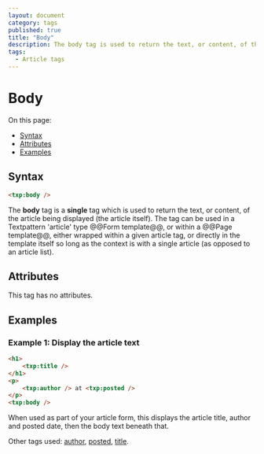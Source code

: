 ```yaml
---
layout: document
category: tags
published: true
title: "Body"
description: The body tag is used to return the text, or content, of the article being displayed (the article itself).
tags:
  - Article tags
---
```


# Body

On this page:

* [Syntax](#user-content-syntax)
* [Attributes](#user-content-attributes)
* [Examples](#user-content-examples)

## Syntax

~~~ html
<txp:body />
~~~

The **body** tag is a __single__ tag which is used to return the text, or content, of the article being displayed (the article itself). The tag can be used in a Textpattern 'article' type @@Form template@@, or within a @@Page template@@, either wrapped within a given article tag, or directly in the template itself so long as the context is with a single article (as opposed to an article list).

## Attributes

This tag has no attributes.

## Examples

### Example 1: Display the article text

~~~ html
<h1>
    <txp:title />
</h1>
<p>
    <txp:author /> at <txp:posted />
</p>
<txp:body />
~~~

When used as part of your article form, this displays the article title, author and posted date, then the body text beneath that.

Other tags used: [author](author), [posted](posted), [title](title).
